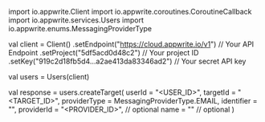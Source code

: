 import io.appwrite.Client
import io.appwrite.coroutines.CoroutineCallback
import io.appwrite.services.Users
import io.appwrite.enums.MessagingProviderType

val client = Client()
    .setEndpoint("https://cloud.appwrite.io/v1") // Your API Endpoint
    .setProject("5df5acd0d48c2") // Your project ID
    .setKey("919c2d18fb5d4...a2ae413da83346ad2") // Your secret API key

val users = Users(client)

val response = users.createTarget(
    userId = "<USER_ID>",
    targetId = "<TARGET_ID>",
    providerType =  MessagingProviderType.EMAIL,
    identifier = "<IDENTIFIER>",
    providerId = "<PROVIDER_ID>", // optional
    name = "<NAME>" // optional
)
